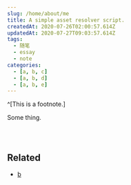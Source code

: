 ```yaml
---
slug: /home/about/me
title: A simple asset resolver script.
createdAt: 2020-07-26T02:00:57.614Z
updatedAt: 2020-07-27T09:03:57.614Z
tags:
  - 随笔
  - essay
  - note
categories:
  - [a, b, c]
  - [a, b, d]
  - [a, b, e]
---
```


^[This is a footnote.]

Some thing.

```cpp sourcefile="d.cpp"
```

```cpp 3-6 sourcefile="d.cpp"
```

```cpp sourcefile="d.cpp" sourceLine="3-6"
```

## Related

* [b][]

[b]: ./b.md

